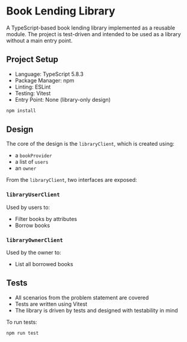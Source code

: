 # Book Lending Library

A TypeScript-based book lending library implemented as a reusable module. The project is test-driven and intended to be used as a library without a main entry point.

## Project Setup

- Language: TypeScript 5.8.3
- Package Manager: npm
- Linting: ESLint
- Testing: Vitest
- Entry Point: None (library-only design)
```bash
npm install
```

## Design

The core of the design is the `libraryClient`, which is created using:

- a `bookProvider`
- a list of `users`
- an `owner`

From the `libraryClient`, two interfaces are exposed:

### `libraryUserClient`

Used by users to:

- Filter books by attributes
- Borrow books

### `libraryOwnerClient`

Used by the owner to:

- List all borrowed books

## Tests

- All scenarios from the problem statement are covered
- Tests are written using Vitest
- The library is driven by tests and designed with testability in mind

To run tests:

```bash
npm run test
```
